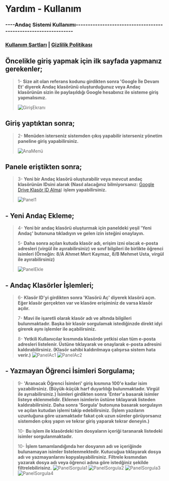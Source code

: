 # Yardım - Kullanım
### ----Andaç Sistemi Kullanımı----------------------------------------------------------------
### [Kullanım Şartları](https://github.com/puffanee/puffanee-docs/blob/main/deu-andac-web/terms.md) | [Gizlilik Politikası](https://github.com/puffanee/puffanee-docs/blob/main/deu-andac-web/privay-policy.md) 


## Öncelikle giriş yapmak için ilk sayfada yapmanız gerekenler;
> 1- **Size ait olan referans kodunu girdikten sonra 'Google İle Devam Et' diyerek Andaç klasörünü oluşturduğunuz veya Andaç klasörünün sizin ile paylaşıldığı Google hesabınız ile sisteme giriş yapmalısınız.**
>
> ![GirişEkranı](images/image2.png)

## Giriş yaptıktan sonra;
> 2- **Menüden isterseniz sistemden çıkış yapabilir isterseniz yönetim paneline giriş yapabilirsiniz.**
>
> ![AnaMenü](images/image3.png)

## Panele eriştikten sonra;
> 3- **Yeni bir Andaç klasörü oluşturabilir veya mevcut andaç klasörünün IDsini alarak (Nasıl alacağınız bilmiyorsanız:** [Google Drive Klasör ID Alma](https://github.com/puffanee/puffanee-docs/blob/main/deu-andac-web/drive-klasor-id-alma.md)) **işlem yapabilirsiniz.**
>
> ![Panel1](images/image4.png)

## - Yeni Andaç Ekleme;
> 4- **Yeni bir andaç klasörü oluşturmak için paneldeki yeşil 'Yeni Andaç' butonuna tıkladıyın ve gelen izin isteğini onaylayın.**
>
> 5- **Daha sonra açılan kutuda klasör adı, erişim izni olacak e-posta adresleri (virgül ile ayırabilirsiniz) ve sınıf bilgileri ile birlikte öğrenci isimleri (Örneğin: 8/A Ahmet Mert Kaymaz, 8/B Mehmet Usta, virgül ile ayırabilirsiniz)**
>
> ![PanelEkle](images/image5.png)

## - Andaç Klasörler İşlemleri;
> 6- **Klasör ID'yi girdikten sonra 'Klasörü Aç' diyerek klasörü açın. Eğer klasör gerçekten var ve klasöre erişiminiz de varsa klasör açılır.**
>
> 7- **Mavi ile işaretli olarak klasör adı ve altında bilgileri bulunmaktadır. Başka bir klasör sorgulamak istediğinzde direkt idyi girerek aynı işlemler ile açabilirsiniz.**
>
> 8- **Yetkili Kullanıcılar kısmında klasörde yetkisi olan tüm e-posta adresleri listelenir. Üstüne tıklayarak ve onaylarak e-posta adresini kaldırabilirsiniz. (Klasör sahibi kaldırılmaya çalışırsa sistem hata verir.)**
> ![PanelAc1](images/image6.png)
> ![PanelAc2](images/image7.png)

## - Yazmayan Öğrenci İsimleri Sorgulama;
> 9- **'Aranacak Öğrenci İsimleri' giriş kısmına 100'e kadar isim yazabilirsiniz. (Büyük-küçük harf duyarlılığı bulunmaktadır. Virgül ile ayrıabilirsiniz.) İsimleri girdikten sonra 'Enter'a basarak isimler listeye eklenmelidir. Eklenen isimlerin üstüne tıklayarak listeden kaldırabilirsiniz. Daha sonra 'Sorgula' butonuna basarak sorgulayın ve açılan kutudan işlemi takip edebilirsiniz. (İşlem yazıların uzunluğuna göre uzamaktadır fakat çok uzun süreler görüyorsanız sistemden çıkış yapın ve tekrar giriş yaparak tekrar deneyin.)**
>
> 10- **Bu işlem ile klasördeki tüm dosyaların içeriği taranarak listedeki isimler sorgulanmaktadır.**
>
> 10- **İşlem tamamlandığında her dosyanın adı ve içeriğinde bulunamayan isimler listelenmektedir. Kutucuğua tıklayarak dosya adı ve yazmayanlarını kopyalayabilirsiniz. Filtrele kısmından yazarak dosya adı veya öğrenci adına göre istedğiniz şekilde filtrelebilirisinz.**
> ![PanelSorgula1](images/image8.png)
> ![PanelSorgula2](images/image9.png)
> ![PanelSorgula3](images/image10.png)
> ![PanelSorgula4](images/image11.png)